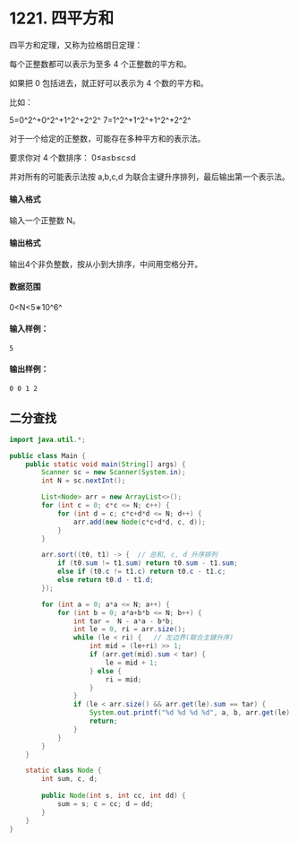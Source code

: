 # 1221. 四平方和

四平方和定理，又称为拉格朗日定理：

每个正整数都可以表示为至多 4 个正整数的平方和。

如果把 0 包括进去，就正好可以表示为 4 个数的平方和。

比如：

5=0^2^+0^2^+1^2^+2^2^
7=1^2^+1^2^+1^2^+2^2^

对于一个给定的正整数，可能存在多种平方和的表示法。

要求你对 4 个数排序： 0≤a≤b≤c≤d

并对所有的可能表示法按 a,b,c,d 为联合主键升序排列，最后输出第一个表示法。

#### 输入格式

输入一个正整数 N。

#### 输出格式

输出4个非负整数，按从小到大排序，中间用空格分开。

#### 数据范围

0<N<5∗10^6^

#### 输入样例：

```
5
```

#### 输出样例：

```
0 0 1 2
```



## 二分查找

```java
import java.util.*;

public class Main {
    public static void main(String[] args) {
        Scanner sc = new Scanner(System.in);
        int N = sc.nextInt();

        List<Node> arr = new ArrayList<>();
        for (int c = 0; c*c <= N; c++) {
            for (int d = c; c*c+d*d <= N; d++) {
                arr.add(new Node(c*c+d*d, c, d));
            }
        }

        arr.sort((t0, t1) -> {  // 总和, c, d 升序排列
            if (t0.sum != t1.sum) return t0.sum - t1.sum;
            else if (t0.c != t1.c) return t0.c - t1.c;
            else return t0.d - t1.d;
        });

        for (int a = 0; a*a <= N; a++) {
            for (int b = 0; a*a+b*b <= N; b++) {
                int tar =  N - a*a - b*b;
                int le = 0, ri = arr.size();
                while (le < ri) {   // 左边界(联合主键升序)
                    int mid = (le+ri) >> 1;
                    if (arr.get(mid).sum < tar) {
                        le = mid + 1;
                    } else {
                        ri = mid;
                    }
                }
                if (le < arr.size() && arr.get(le).sum == tar) {
                    System.out.printf("%d %d %d %d", a, b, arr.get(le).c, arr.get(le).d);
                    return;
                }
            }
        }
    }

    static class Node {
        int sum, c, d;
        
        public Node(int s, int cc, int dd) {
            sum = s; c = cc; d = dd;
        }
    }
}
```

